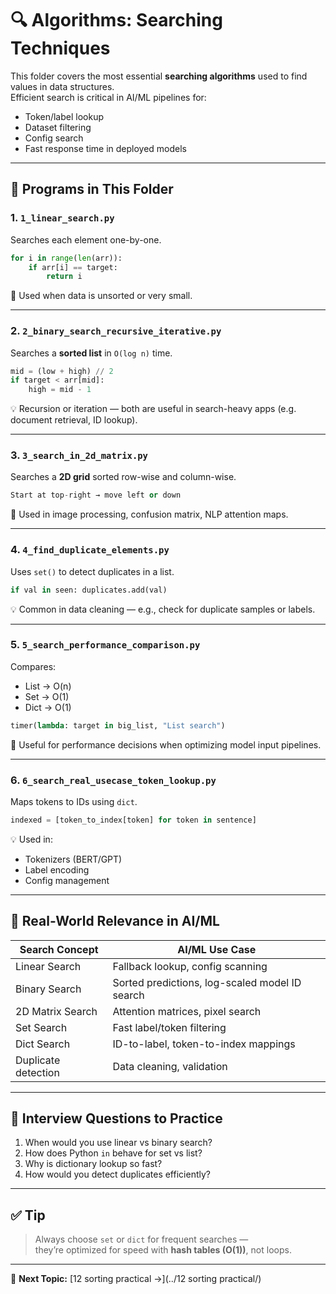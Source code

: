# 🔍 Algorithms: Searching Techniques

This folder covers the most essential **searching algorithms** used to find values in data structures.  
Efficient search is critical in AI/ML pipelines for:

- Token/label lookup
- Dataset filtering
- Config search
- Fast response time in deployed models

---

## 📌 Programs in This Folder

### 1. `1_linear_search.py`

Searches each element one-by-one.

```python
for i in range(len(arr)):
    if arr[i] == target:
        return i
```

🧠 Used when data is unsorted or very small.

---

### 2. `2_binary_search_recursive_iterative.py`

Searches a **sorted list** in `O(log n)` time.

```python
mid = (low + high) // 2
if target < arr[mid]:
    high = mid - 1
```

💡 Recursion or iteration — both are useful in search-heavy apps (e.g. document retrieval, ID lookup).

---

### 3. `3_search_in_2d_matrix.py`

Searches a **2D grid** sorted row-wise and column-wise.

```python
Start at top-right → move left or down
```

📌 Used in image processing, confusion matrix, NLP attention maps.

---

### 4. `4_find_duplicate_elements.py`

Uses `set()` to detect duplicates in a list.

```python
if val in seen: duplicates.add(val)
```

💡 Common in data cleaning — e.g., check for duplicate samples or labels.

---

### 5. `5_search_performance_comparison.py`

Compares:
- List → O(n)
- Set → O(1)
- Dict → O(1)

```python
timer(lambda: target in big_list, "List search")
```

🧠 Useful for performance decisions when optimizing model input pipelines.

---

### 6. `6_search_real_usecase_token_lookup.py`

Maps tokens to IDs using `dict`.

```python
indexed = [token_to_index[token] for token in sentence]
```

💡 Used in:
- Tokenizers (BERT/GPT)
- Label encoding
- Config management

---

## 🎯 Real-World Relevance in AI/ML

| Search Concept      | AI/ML Use Case |
|---------------------|----------------|
| Linear Search       | Fallback lookup, config scanning |
| Binary Search       | Sorted predictions, log-scaled model ID search |
| 2D Matrix Search    | Attention matrices, pixel search |
| Set Search          | Fast label/token filtering |
| Dict Search         | ID-to-label, token-to-index mappings |
| Duplicate detection | Data cleaning, validation |

---

## 🧠 Interview Questions to Practice

1. When would you use linear vs binary search?
2. How does Python `in` behave for set vs list?
3. Why is dictionary lookup so fast?
4. How would you detect duplicates efficiently?

---

## ✅ Tip

> Always choose `set` or `dict` for frequent searches —  
> they’re optimized for speed with **hash tables (O(1))**, not loops.

---

📁 **Next Topic:** [12 sorting practical →](../12 sorting practical/)